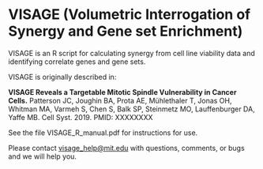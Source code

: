 # VISAGE (Volumetric Interrogation of Synergy and Gene set Enrichment) 
VISAGE is an R script for calculating synergy from cell line viability data and identifying correlate genes and gene sets.

VISAGE is originally described in:

**VISAGE Reveals a Targetable Mitotic Spindle Vulnerability in Cancer Cells.**  Patterson JC, Joughin BA, Prota AE, Mühlethaler T, Jonas OH, Whitman MA, Varmeh S, Chen S, Balk SP, Steinmetz MO, Lauffenburger DA, Yaffe MB.  Cell Syst. 2019.  PMID: XXXXXXXX

See the file VISAGE_R_manual.pdf for instructions for use.

Please contact [visage_help@mit.edu](mailto:visage_help@mit.edu) with questions, comments, or bugs and we will help you.
